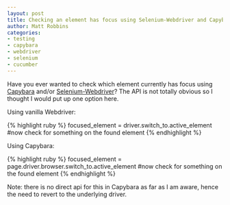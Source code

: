 ```yaml
---
layout: post
title: Checking an element has focus using Selenium-Webdriver and Capybara 
author: Matt Robbins 
categories:
- testing 
- capybara 
- webdriver 
- selenium 
- cucumber 
---
```


Have you ever wanted to check which element currently has focus using [Capybara](http://code.google.com/p/selenium/) and/or [Selenium-Webdriver](http://code.google.com/p/selenium/)?  The API is not totally obvious so I thought I would put up one option here.

Using vanilla Webdriver:

{% highlight ruby %}
focused_element = driver.switch_to.active_element 
#now check for something on the found element
{% endhighlight %}

Using Capybara:

{% highlight ruby %}
focused_element = page.driver.browser.switch_to.active_element
#now check for something on the found element
{% endhighlight %}

Note: there is no direct api for this in Capybara as far as I am aware, hence the need to revert to the underlying driver.
